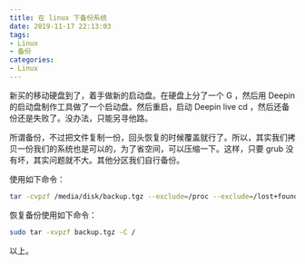 ```yaml
---
title: 在 linux 下备份系统
date: 2019-11-17 22:13:03
tags:
- Linux
- 备份
categories:
- Linux
---
```


新买的移动硬盘到了，着手做新的启动盘。在硬盘上分了一个 G ，然后用 Deepin 的启动盘制作工具做了一个启动盘。然后重启，启动 Deepin live cd ，然后还备份还是失败了。没办法，只能另寻他路。

<!--more-->

所谓备份，不过把文件复制一份，回头恢复的时候覆盖就行了。所以，其实我们拷贝一份我们的系统也是可以的，为了省空间，可以压缩一下。这样，只要 grub 没有坏，其实问题就不大。其他分区我们自行备份。

使用如下命令：
``` sh
tar -cvpzf /media/disk/backup.tgz --exclude=/proc --exclude=/lost+found --exclude=/tmp --exclude=/sys --exclude=/media --exclude=/home --exclude=/run/media /
```

恢复备份使用如下命令：
``` sh
sudo tar -xvpzf backup.tgz -C /
```

以上。
